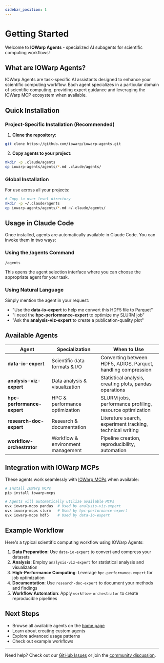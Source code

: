 ```yaml
---
sidebar_position: 1
---
```


# Getting Started

Welcome to **IOWarp Agents** - specialized AI subagents for scientific computing workflows!

## What are IOWarp Agents?

IOWarp Agents are task-specific AI assistants designed to enhance your scientific computing workflow. Each agent specializes in a particular domain of scientific computing, providing expert guidance and leveraging the IOWarp MCP ecosystem when available.

## Quick Installation

### Project-Specific Installation (Recommended)

1. **Clone the repository:**
```bash
git clone https://github.com/iowarp/iowarp-agents.git
```

2. **Copy agents to your project:**
```bash
mkdir -p .claude/agents
cp iowarp-agents/agents/*.md .claude/agents/
```

### Global Installation

For use across all your projects:

```bash
# Copy to user-level directory
mkdir -p ~/.claude/agents
cp iowarp-agents/agents/*.md ~/.claude/agents/
```

## Usage in Claude Code

Once installed, agents are automatically available in Claude Code. You can invoke them in two ways:

### Using the /agents Command

```
/agents
```

This opens the agent selection interface where you can choose the appropriate agent for your task.

### Using Natural Language

Simply mention the agent in your request:

- "Use the **data-io-expert** to help me convert this HDF5 file to Parquet"
- "I need the **hpc-performance-expert** to optimize my SLURM job"
- "Ask the **analysis-viz-expert** to create a publication-quality plot"

## Available Agents

| Agent | Specialization | When to Use |
|-------|----------------|-------------|
| **data-io-expert** | Scientific data formats & I/O | Converting between HDF5, ADIOS, Parquet, handling compression |
| **analysis-viz-expert** | Data analysis & visualization | Statistical analysis, creating plots, pandas operations |
| **hpc-performance-expert** | HPC & performance optimization | SLURM jobs, performance profiling, resource optimization |
| **research-doc-expert** | Research & documentation | Literature search, experiment tracking, technical writing |
| **workflow-orchestrator** | Workflow & environment management | Pipeline creation, reproducibility, automation |

## Integration with IOWarp MCPs

These agents work seamlessly with [IOWarp MCPs](https://github.com/iowarp/iowarp-mcps) when available:

```bash
# Install IOWarp MCPs
pip install iowarp-mcps

# Agents will automatically utilize available MCPs
uvx iowarp-mcps pandas  # Used by analysis-viz-expert
uvx iowarp-mcps slurm   # Used by hpc-performance-expert
uvx iowarp-mcps hdf5    # Used by data-io-expert
```

## Example Workflow

Here's a typical scientific computing workflow using IOWarp Agents:

1. **Data Preparation**: Use `data-io-expert` to convert and compress your datasets
2. **Analysis**: Employ `analysis-viz-expert` for statistical analysis and visualization  
3. **High-Performance Computing**: Leverage `hpc-performance-expert` for job optimization
4. **Documentation**: Use `research-doc-expert` to document your methods and findings
5. **Workflow Automation**: Apply `workflow-orchestrator` to create reproducible pipelines

## Next Steps

- Browse all available agents on the [home page](/)
- Learn about creating custom agents
- Explore advanced usage patterns
- Check out example workflows

---

Need help? Check out our [GitHub Issues](https://github.com/iowarp/iowarp-agents/issues) or join the [community discussion](https://grc.zulipchat.com/#narrow/channel/518574-iowarp-mcps).
